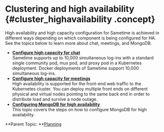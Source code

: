 # Clustering and high availability {#cluster_highavailability .concept}

High availability and high capacity configuration for Sametime is achieved in different ways depending on which component is being configured for HA. See the topics below to learn more about chat, meetings, and MongoDB.

-   **[Configure high capacity for chat](plan_cluster_chat.md)**  
Sametime supports up to 10,000 simultaneous log-ins with a standard single community pod, mux pod, and proxy pod in a Kubernetes deployment. Docker deployments of Sametime support 10,000 simultaneous log-ins.
-   **[Configure high capacity for meetings](plan_cluster_meetings.md)**  
High availability is supported for the front-end web traffic to the Kubernetes cluster. You can deploy multiple front ends on different physical and virtual nodes pointing to the same back end in order to distribute load and survive a node outage.
-   **[Configuring MongoDB for high availability](plan_cluster_mongodb.md)**  
This topic covers the steps on how to configure MongoDB for high availability.

**Parent Topic: **[Planning](planning.md)

